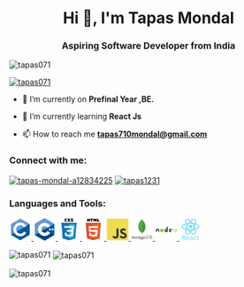 <h1 align="center">Hi 👋, I'm Tapas Mondal</h1>
<h3 align="center">Aspiring Software Developer from India</h3>

<p align="left"> <img src="https://komarev.com/ghpvc/?username=tapas071&label=Profile%20views&color=0e75b6&style=flat" alt="tapas071" /> </p>

<p align="left"> <a href="https://github.com/ryo-ma/github-profile-trophy"><img src="https://github-profile-trophy.vercel.app/?username=tapas071" alt="tapas071" /></a> </p>

- 🔭 I’m currently on **Prefinal Year ,BE.**

- 🌱 I’m currently learning **React Js**

- 📫 How to reach me **tapas710mondal@gmail.com**

<h3 align="left">Connect with me:</h3>
<p align="left">
<a href="https://linkedin.com/in/tapas-mondal-a12834225" target="blank"><img align="center" src="https://raw.githubusercontent.com/rahuldkjain/github-profile-readme-generator/master/src/images/icons/Social/linked-in-alt.svg" alt="tapas-mondal-a12834225" height="30" width="40" /></a>
<a href="https://www.leetcode.com/tapas1231" target="blank"><img align="center" src="https://raw.githubusercontent.com/rahuldkjain/github-profile-readme-generator/master/src/images/icons/Social/leet-code.svg" alt="tapas1231" height="30" width="40" /></a>
</p>

<h3 align="left">Languages and Tools:</h3>
<p align="left"> <a href="https://www.cprogramming.com/" target="_blank" rel="noreferrer"> <img src="https://raw.githubusercontent.com/devicons/devicon/master/icons/c/c-original.svg" alt="c" width="40" height="40"/> </a> <a href="https://www.w3schools.com/cpp/" target="_blank" rel="noreferrer"> <img src="https://raw.githubusercontent.com/devicons/devicon/master/icons/cplusplus/cplusplus-original.svg" alt="cplusplus" width="40" height="40"/> </a> <a href="https://www.w3schools.com/css/" target="_blank" rel="noreferrer"> <img src="https://raw.githubusercontent.com/devicons/devicon/master/icons/css3/css3-original-wordmark.svg" alt="css3" width="40" height="40"/> </a> <a href="https://www.w3.org/html/" target="_blank" rel="noreferrer"> <img src="https://raw.githubusercontent.com/devicons/devicon/master/icons/html5/html5-original-wordmark.svg" alt="html5" width="40" height="40"/> </a> <a href="https://developer.mozilla.org/en-US/docs/Web/JavaScript" target="_blank" rel="noreferrer"> <img src="https://raw.githubusercontent.com/devicons/devicon/master/icons/javascript/javascript-original.svg" alt="javascript" width="40" height="40"/> </a> <a href="https://www.mongodb.com/" target="_blank" rel="noreferrer"> <img src="https://raw.githubusercontent.com/devicons/devicon/master/icons/mongodb/mongodb-original-wordmark.svg" alt="mongodb" width="40" height="40"/> </a> <a href="https://nodejs.org" target="_blank" rel="noreferrer"> <img src="https://raw.githubusercontent.com/devicons/devicon/master/icons/nodejs/nodejs-original-wordmark.svg" alt="nodejs" width="40" height="40"/> </a> <a href="https://reactjs.org/" target="_blank" rel="noreferrer"> <img src="https://raw.githubusercontent.com/devicons/devicon/master/icons/react/react-original-wordmark.svg" alt="react" width="40" height="40"/> </a> </p>

<p><img align="left" src="https://github-readme-stats.vercel.app/api/top-langs?username=tapas071&show_icons=true&locale=en&layout=compact" alt="tapas071" /></p>

<p>&nbsp;<img align="center" src="https://github-readme-stats.vercel.app/api?username=tapas071&show_icons=true&locale=en" alt="tapas071" /></p>

<p><img align="center" src="https://github-readme-streak-stats.herokuapp.com/?user=tapas071&" alt="tapas071" /></p>
